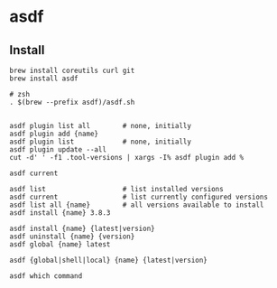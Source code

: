 # asdf

## Install

    brew install coreutils curl git
    brew install asdf

    # zsh
    . $(brew --prefix asdf)/asdf.sh


    asdf plugin list all        # none, initially
    asdf plugin add {name}
    asdf plugin list            # none, initially
    asdf plugin update --all
    cut -d' ' -f1 .tool-versions | xargs -I% asdf plugin add %

    asdf current

    asdf list                   # list installed versions
    asdf current                # list currently configured versions
    asdf list all {name}        # all versions available to install
    asdf install {name} 3.8.3

    asdf install {name} {latest|version}
    asdf uninstall {name} {version}
    asdf global {name} latest
    
    asdf {global|shell|local} {name} {latest|version}

    asdf which command
